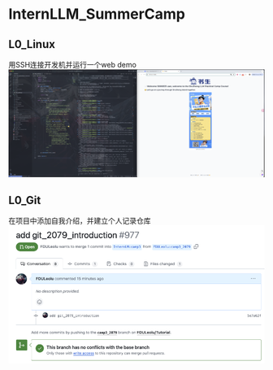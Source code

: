# InternLLM_SummerCamp

## L0_Linux
用SSH连接开发机并运行一个web demo
![L0_linux](./image/L0_Linux.jpg)

## L0_Git
在项目中添加自我介绍，并建立个人记录仓库
![L0_git](./image/L0_Git.jpg)